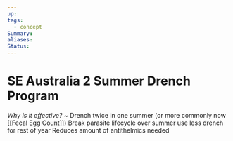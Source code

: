 ```yaml
---
up: 
tags:
  - concept
Summary: 
aliases: 
Status:
---
```

# SE Australia 2 Summer Drench Program
*Why is it effective?*
~
Drench twice in one summer (or more commonly now [[Fecal Egg Count]])
Break parasite lifecycle over summer use less drench for rest of year
Reduces amount of antithelmics needed